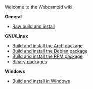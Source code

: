 Welcome to the Webcamoid wiki!

**General**

* [Raw build and install](https://github.com/webcamoid/webcamoid/wiki/Raw-build-and-install)

**GNU/Linux**

* [Build and install the Arch package](https://github.com/webcamoid/webcamoid/wiki/Build-and-install-the-Arch-package)
* [Build and install the Debian package](https://github.com/webcamoid/webcamoid/wiki/Build-and-install-the-Debian-package)
* [Build and install the RPM package](https://github.com/webcamoid/webcamoid/wiki/Build-and-install-the-RPM-package)
* [Binary packages](https://github.com/webcamoid/webcamoid/wiki/Binary-packages)

**Windows**

* [Build and install in Windows](https://github.com/webcamoid/webcamoid/wiki/Build-and-install-in-Windows)
